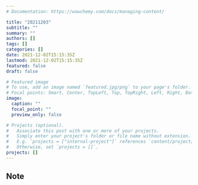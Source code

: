 ```yaml
---
# Documentation: https://wowchemy.com/docs/managing-content/

title: "20211203"
subtitle: ""
summary: ""
authors: []
tags: []
categories: []
date: 2021-12-02T15:15:35Z
lastmod: 2021-12-02T15:15:35Z
featured: false
draft: false

# Featured image
# To use, add an image named `featured.jpg/png` to your page's folder.
# Focal points: Smart, Center, TopLeft, Top, TopRight, Left, Right, BottomLeft, Bottom, BottomRight.
image:
  caption: ""
  focal_point: ""
  preview_only: false

# Projects (optional).
#   Associate this post with one or more of your projects.
#   Simply enter your project's folder or file name without extension.
#   E.g. `projects = ["internal-project"]` references `content/project/deep-learning/index.md`.
#   Otherwise, set `projects = []`.
projects: []
---
```


## Note

